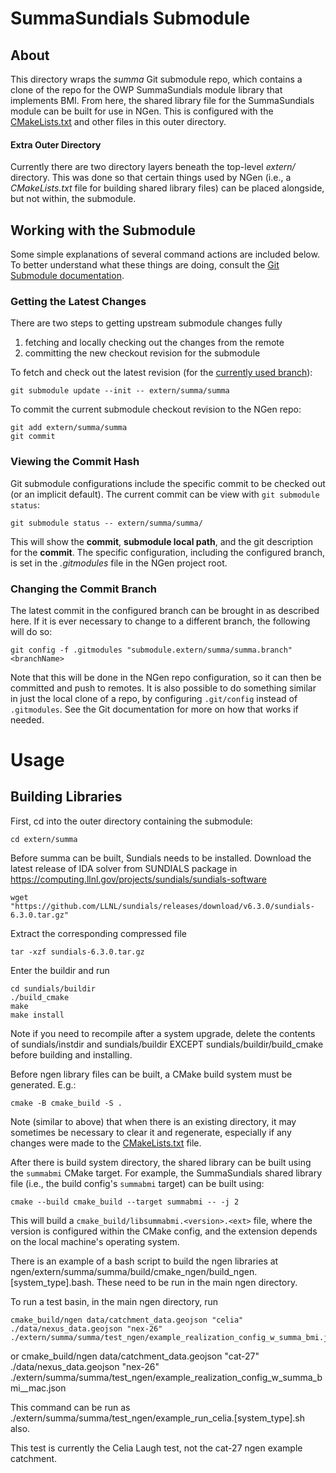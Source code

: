 # SummaSundials Submodule

## About

This directory wraps the *summa* Git submodule repo, which contains a clone of the repo for the OWP SummaSundials module library that implements BMI.  From here, the shared library file for the SummaSundials module can be built for use in NGen.  This is configured with the [CMakeLists.txt](CMakeLists.txt) and other files in this outer directory.

#### Extra Outer Directory

Currently there are two directory layers beneath the top-level *extern/* directory.  This was done so that certain things used by NGen (i.e., a *CMakeLists.txt* file for building shared library files) can be placed alongside, but not within, the submodule.

## Working with the Submodule

Some simple explanations of several command actions are included below.  To better understand what these things are doing, consult the [Git Submodule documentation](https://git-scm.com/book/en/v2/Git-Tools-Submodules). 

### Getting the Latest Changes

There are two steps to getting upstream submodule changes fully 
  1. fetching and locally checking out the changes from the remote
  2. committing the new checkout revision for the submodule

To fetch and check out the latest revision (for the [currently used branch](#viewing-the-current-branch)):

    git submodule update --init -- extern/summa/summa

To commit the current submodule checkout revision to the NGen repo:

    git add extern/summa/summa
    git commit

### Viewing the Commit Hash

Git submodule configurations include the specific commit to be checked out (or an implicit default).  The current commit can be view with `git submodule status`:

    git submodule status -- extern/summa/summa/

This will show the **commit**, **submodule local path**, and the git description for the **commit**.  The specific configuration, including the configured branch, is set in the _.gitmodules_ file in the NGen project root.

### Changing the Commit Branch

The latest commit in the configured branch can be brought in as described here.  If it is ever necessary to change to a different branch, the following will do so:

    git config -f .gitmodules "submodule.extern/summa/summa.branch" <branchName>

Note that this will be done in the NGen repo configuration, so it can then be committed and push to remotes.  It is also possible to do something similar in just the local clone of a repo, by configuring `.git/config` instead of `.gitmodules`.  See the Git documentation for more on how that works if needed.

# Usage

## Building Libraries

First, cd into the outer directory containing the submodule:

    cd extern/summa

Before summa can be built, Sundials needs to be installed. 
Download the latest release of IDA solver from SUNDIALS package in https://computing.llnl.gov/projects/sundials/sundials-software

    wget "https://github.com/LLNL/sundials/releases/download/v6.3.0/sundials-6.3.0.tar.gz"

Extract the corresponding compressed file

    tar -xzf sundials-6.3.0.tar.gz
    
Enter the buildir and run

    cd sundials/buildir
    ./build_cmake
    make
    make install
    
Note if you need to recompile after a system upgrade, delete the contents of sundials/instdir and sundials/buildir EXCEPT sundials/buildir/build_cmake before building and installing.

Before ngen library files can be built, a CMake build system must be generated.  E.g.:

    cmake -B cmake_build -S .

Note (similar to above) that when there is an existing directory, it may sometimes be necessary to clear it and regenerate, especially if any changes were made to the [CMakeLists.txt](CMakeLists.txt) file.

After there is build system directory, the shared library can be built using the `summabmi` CMake target. For example, the SummaSundials shared library file (i.e., the build config's `summabmi` target) can be built using:

    cmake --build cmake_build --target summabmi -- -j 2

This will build a `cmake_build/libsummabmi.<version>.<ext>` file, where the version is configured within the CMake config, and the extension depends on the local machine's operating system.    

There is an example of a bash script to build the ngen libraries at ngen/extern/summa/summa/build/cmake_ngen/build_ngen.[system_type].bash. These need to be run in the main ngen directory.

To run a test basin, in the main ngen directory, run

    cmake_build/ngen data/catchment_data.geojson "celia" ./data/nexus_data.geojson "nex-26" ./extern/summa/summa/test_ngen/example_realization_config_w_summa_bmi.json
or 
    cmake_build/ngen data/catchment_data.geojson "cat-27" ./data/nexus_data.geojson "nex-26" ./extern/summa/summa/test_ngen/example_realization_config_w_summa_bmi__mac.json

This command can be run as ./extern/summa/summa/test_ngen/example_run_celia.[system_type].sh also.

This test is currently the Celia Laugh test, not the cat-27 ngen example catchment.
